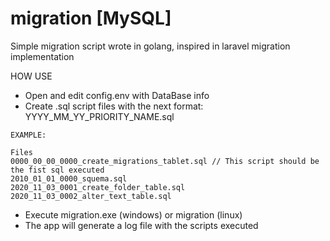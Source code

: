 # migration [MySQL]
Simple migration script wrote in golang, inspired in laravel migration implementation

HOW USE
* Open and edit config.env with DataBase info
* Create .sql script files with the next format: YYYY_MM_YY_PRIORITY_NAME.sql
````
EXAMPLE: 

Files
0000_00_00_0000_create_migrations_tablet.sql // This script should be the fist sql executed
2010_01_01_0000_squema.sql
2020_11_03_0001_create_folder_table.sql
2020_11_03_0002_alter_text_table.sql
````
* Execute migration.exe (windows) or migration (linux)
* The app will generate a log file with the scripts executed